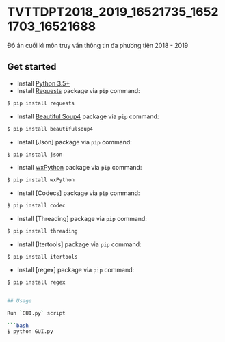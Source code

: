 # TVTTDPT2018_2019_16521735_16521703_16521688
Đồ án cuối kì môn truy vấn thông tin đa phương tiện 2018 - 2019

## Get started

- Install [Python 3.5+](https://www.python.org/)
- Install [Requests](https://pypi.org/project/requests/) package via `pip` command:

```bash
$ pip install requests
```
- Install [Beautiful Soup4](https://pypi.org/project/beautifulsoup4/) package via `pip` command:

```bash
$ pip install beautifulsoup4
```
- Install [Json] package via `pip` command:

```bash
$ pip install json
```
- Install [wxPython](https://pypi.org/project/wxPython/) package via `pip` command:

```bash
$ pip install wxPython
```
- Install [Codecs] package via `pip` command:

```bash
$ pip install codec
```
- Install [Threading] package via `pip` command:

```bash
$ pip install threading
```
- Install [Itertools] package via `pip` command:

```bash
$ pip install itertools
```
- Install [regex] package via `pip` command:

```bash
$ pip install regex


## Usage

Run `GUI.py` script

```bash
$ python GUI.py
```


